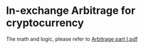 # In-exchange Arbitrage for cryptocurrency
The math and logic, please refer to [Arbitrage part I.pdf](.TriArbitrage/Arbitrage-part-I.pdf)

